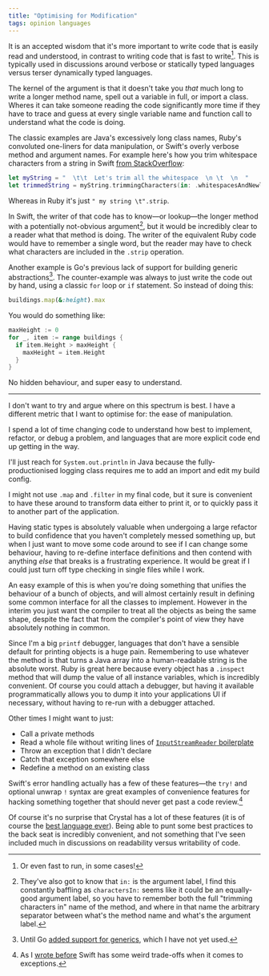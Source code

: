 ```yaml
---
title: "Optimising for Modification"
tags: opinion languages
---
```


It is an accepted wisdom that it's more important to write code that is easily read and understood, in contrast to writing code that is fast to write[^run-fast]. This is typically used in discussions around verbose or statically typed languages versus terser dynamically typed languages.

[^run-fast]: Or even fast to run, in some cases!

The kernel of the argument is that it doesn't take you _that_ much long to write a longer method name, spell out a variable in full, or import a class. Wheres it can take someone reading the code significantly more time if they have to trace and guess at every single variable name and function call to understand what the code is doing.

The classic examples are Java's excessively long class names, Ruby's convoluted one-liners for data manipulation, or Swift's overly verbose method and argument names. For example here's how you trim whitespace characters from a string in Swift [from StackOverflow](https://stackoverflow.com/questions/26797739/does-swift-have-a-trim-method-on-string):

```swift
let myString = "  \t\t  Let's trim all the whitespace  \n \t  \n  "
let trimmedString = myString.trimmingCharacters(in: .whitespacesAndNewlines)
```

Whereas in Ruby it's just `" my string \t".strip`.

In Swift, the writer of that code has to know—or lookup—the longer method with a potentially not-obvious argument[^argument-labels], but it would be incredibly clear to a reader what that method is doing. The writer of the equivalent Ruby code would have to remember a single word, but the reader may have to check what characters are included in the `.strip` operation.

[^argument-labels]: They've also got to know that `in:` is the argument label, I find this constantly baffling as `charactersIn:` seems like it could be an equally-good argument label, so you have to remember both the full "trimming characters in" name of the method, and where in that name the arbitrary separator between what's the method name and what's the argument label.

Another example is Go's previous lack of support for building generic abstractions[^generics]. The counter-example was always to just write the code out by hand, using a classic `for` loop or `if` statement. So instead of doing this:

```ruby
buildings.map(&:height).max
```

You would do something like:

```go
maxHeight := 0
for _, item := range buildings {
  if item.Height > maxHeight {
    maxHeight = item.Height
  }
}
```

[^generics]: Until Go [added support for generics](https://go.dev/doc/tutorial/generics), which I have not yet used.

No hidden behaviour, and super easy to understand.

---

I don't want to try and argue where on this spectrum is best. I have a different metric that I want to optimise for: the ease of manipulation.

I spend a lot of time changing code to understand how best to implement, refactor, or debug a problem, and languages that are more explicit code end up getting in the way.

I'll just reach for `System.out.println` in Java because the fully-productionised logging class requires me to add an import and edit my build config.

I might not use `.map` and `.filter` in my final code, but it sure is convenient to have these around to transform data either to print it, or to quickly pass it to another part of the application.

Having static types is absolutely valuable when undergoing a large refactor to build confidence that you haven't completely messed something up, but when I just want to move some code around to see if I can change some behaviour, having to re-define interface definitions and then contend with anything _else_ that breaks is a frustrating experience. It would be great if I could just turn off type checking in single files while I work.

An easy example of this is when you're doing something that unifies the behaviour of a bunch of objects, and will almost certainly result in defining some common interface for all the classes to implement. However in the interim you just want the compiler to treat all the objects as being the same shape, despite the fact that from the compiler's point of view they have absolutely nothing in common.

Since I'm a big `printf` debugger, languages that don't have a sensible default for printing objects is a huge pain. Remembering to use whatever the method is that turns a Java array into a human-readable string is the absolute worst. Ruby is great here because every object has a `.inspect` method that will dump the value of all instance variables, which is incredibly convenient. Of course you could attach a debugger, but having it available programmatically allows you to dump it into your applications UI if necessary, without having to re-run with a debugger attached.

Other times I might want to just:

- Call a private methods
- Read a whole file without writing lines of [`InputStreamReader` boilerplate](https://stackoverflow.com/questions/2049380/reading-a-text-file-in-java)
- Throw an exception that I didn't declare
- Catch that exception somewhere else
- Redefine a method on an existing class

Swift's error handling actually has a few of these features—the `try!` and optional unwrap `!` syntax are great examples of convenience features for hacking something together that should never get past a code review.[^swift-no-fail]

[^swift-no-fail]: As I [wrote before](/2023/10/31/how-i-learned-to-stop-worrying-and-love-concurrency/) Swift has some weird trade-offs when it comes to exceptions.

Of course it's no surprise that Crystal has a lot of these features (it is of course the [best language ever](/2023/06/24/why-crystal-is-the-best-language-ever/)). Being able to punt some best practices to the back seat is incredibly convenient, and not something that I've seen included much in discussions on readability versus writability of code.
